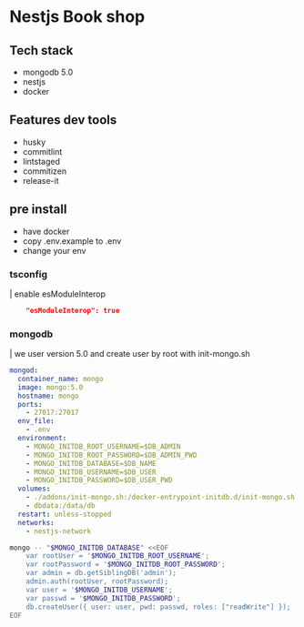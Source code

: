 # Nestjs Book shop

## Tech stack

- mongodb 5.0
- nestjs
- docker

## Features dev tools

- husky
- commitlint
- lintstaged
- commitizen
- release-it

## pre install

- have docker
- copy .env.example to .env
- change your env

### tsconfig

| enable esModuleInterop

```json
    "esModuleInterop": true
```

### mongodb

| we user version 5.0 and create user by root with init-mongo.sh

```yml
mongod:
  container_name: mongo
  image: mongo:5.0
  hostname: mongo
  ports:
    - 27017:27017
  env_file:
    - .env
  environment:
    - MONGO_INITDB_ROOT_USERNAME=$DB_ADMIN
    - MONGO_INITDB_ROOT_PASSWORD=$DB_ADMIN_PWD
    - MONGO_INITDB_DATABASE=$DB_NAME
    - MONGO_INITDB_USERNAME=$DB_USER
    - MONGO_INITDB_PASSWORD=$DB_USER_PWD
  volumes:
    - ./addons/init-mongo.sh:/docker-entrypoint-initdb.d/init-mongo.sh
    - dbdata:/data/db
  restart: unless-stopped
  networks:
    - nestjs-network
```

```bash
mongo -- "$MONGO_INITDB_DATABASE" <<EOF
    var rootUser = '$MONGO_INITDB_ROOT_USERNAME';
    var rootPassword = '$MONGO_INITDB_ROOT_PASSWORD';
    var admin = db.getSiblingDB('admin');
    admin.auth(rootUser, rootPassword);
    var user = '$MONGO_INITDB_USERNAME';
    var passwd = '$MONGO_INITDB_PASSWORD';
    db.createUser({ user: user, pwd: passwd, roles: ["readWrite"] });
EOF
```
